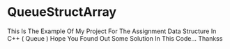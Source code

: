 # QueueStructArray
This Is The Example Of My Project For The Assignment Data Structure In C++ ( Queue )
Hope You Found Out Some Solution In This Code... Thankss
